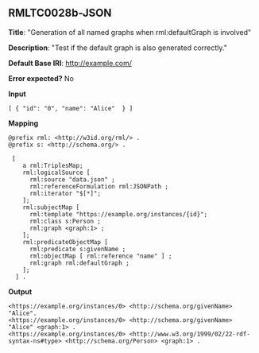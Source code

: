 ## RMLTC0028b-JSON

**Title**: "Generation of all named graphs when rml:defaultGraph is involved"

**Description**: "Test if the default graph is also generated correctly."

**Default Base IRI**: http://example.com/

**Error expected?** No

**Input**
```
[ { "id": "0", "name": "Alice"  } ] 

```

**Mapping**
```
@prefix rml: <http://w3id.org/rml/> .
@prefix s: <http://schema.org/> .

 [
    a rml:TriplesMap;
    rml:logicalSource [
      rml:source "data.json" ;
      rml:referenceFormulation rml:JSONPath ;
      rml:iterator "$[*]";
    ];
    rml:subjectMap [
      rml:template "https://example.org/instances/{id}";
      rml:class s:Person ;
      rml:graph <graph:1> ;
    ];
    rml:predicateObjectMap [
      rml:predicate s:givenName ;
      rml:objectMap [ rml:reference "name" ] ;
      rml:graph rml:defaultGraph ;
    ];
  ] .

```

**Output**
```
<https://example.org/instances/0> <http://schema.org/givenName> "Alice".
<https://example.org/instances/0> <http://schema.org/givenName> "Alice" <graph:1> .
<https://example.org/instances/0> <http://www.w3.org/1999/02/22-rdf-syntax-ns#type> <http://schema.org/Person> <graph:1> .

```

